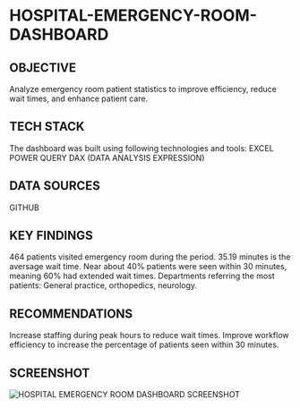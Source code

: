 # HOSPITAL-EMERGENCY-ROOM-DASHBOARD
## OBJECTIVE
Analyze emergency room patient statistics to improve efficiency, reduce wait times, and enhance patient care.

## TECH STACK
The dashboard was built using following technologies and tools:
EXCEL
POWER QUERY
DAX (DATA ANALYSIS EXPRESSION)

## DATA SOURCES
GITHUB

## KEY FINDINGS
464 patients visited emergency room during the period.
35.19 minutes is the aversage wait time.
Near about 40% patients were seen within 30 minutes, meaning 60% had extended wait times.
Departments referring the most patients: General practice, orthopedics, neurology.

## RECOMMENDATIONS
Increase staffing during peak hours to reduce wait times.  Improve workflow efficiency to increase the percentage of patients seen within 30 minutes.

## SCREENSHOT

![HOSPITAL EMERGENCY ROOM DASHBOARD SCREENSHOT](https://github.com/user-attachments/assets/5507ee4f-b4a9-4f5f-9550-37edc7151819)
